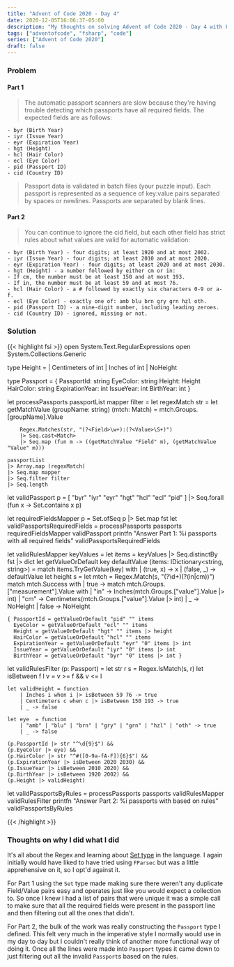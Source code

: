 ```yaml
---
title: "Advent of Code 2020 - Day 4"
date: 2020-12-05T16:06:37-05:00
description: "My thoughts on solving Advent of Code 2020 - Day 4 with F#"
tags: ["adventofcode", "fsharp", "code"]
series: ["Advent of Code 2020"]
draft: false
---
```


### Problem
#### Part 1
>The automatic passport scanners are slow because they're having trouble detecting which passports have all required fields. The expected fields are as follows:

    - byr (Birth Year)
    - iyr (Issue Year)
    - eyr (Expiration Year)
    - hgt (Height)
    - hcl (Hair Color)
    - ecl (Eye Color)
    - pid (Passport ID)
    - cid (Country ID)

>Passport data is validated in batch files (your puzzle input). Each passport is represented as a sequence of key:value pairs separated by spaces or newlines. Passports are separated by blank lines.
#### Part 2
> You can continue to ignore the cid field, but each other field has strict rules about what values are valid for automatic validation:

    - byr (Birth Year) - four digits; at least 1920 and at most 2002.
    - iyr (Issue Year) - four digits; at least 2010 and at most 2020.
    - eyr (Expiration Year) - four digits; at least 2020 and at most 2030.
    - hgt (Height) - a number followed by either cm or in:
    - If cm, the number must be at least 150 and at most 193.
    - If in, the number must be at least 59 and at most 76.
    - hcl (Hair Color) - a # followed by exactly six characters 0-9 or a-f.
    - ecl (Eye Color) - exactly one of: amb blu brn gry grn hzl oth.
    - pid (Passport ID) - a nine-digit number, including leading zeroes.
    - cid (Country ID) - ignored, missing or not.

### Solution
{{< highlight fsi >}}
open System.Text.RegularExpressions
open System.Collections.Generic

type Height =
    | Centimeters of int
    | Inches of int
    | NoHeight

type Passport =
    { PassportId: string
      EyeColor: string
      Height: Height
      HairColor: string
      ExpirationYear: int
      IssueYear: int
      BirthYear: int }

let processPassports passportList mapper filter =
    let regexMatch str =
        let getMatchValue (groupName: string) (mtch: Match) = mtch.Groups.[groupName].Value
        
        Regex.Matches(str, "(?<Field>\w+):(?<Value>\S+)")
        |> Seq.cast<Match>
        |> Seq.map (fun m -> ((getMatchValue "Field" m), (getMatchValue "Value" m)))

    passportList
    |> Array.map (regexMatch)
    |> Seq.map mapper
    |> Seq.filter filter
    |> Seq.length

let validPassport p =
    [ "byr"
      "iyr"
      "eyr"
      "hgt"
      "hcl"
      "ecl"
      "pid" ]
    |> Seq.forall (fun x -> Set.contains x p)

let requiredFieldsMapper p = Set.ofSeq p |> Set.map fst
let validPassportsRequiredFields = processPassports passports requiredFieldsMapper validPassport
printfn "Answer Part 1: %i passports with all required fields" validPassportsRequiredFields

let validRulesMapper keyValues =
    let items = keyValues |> Seq.distinctBy fst |> dict
    let getValueOrDefault key defaultValue (items: IDictionary<string, string>) =
        match items.TryGetValue(key) with
        | (true, x) -> x
        | (false, _) -> defaultValue
    let height s =
        let mtch = Regex.Match(s, "(?<value>\d+)(?<measurement>(in|cm))")
        match mtch.Success with
        | true ->
            match mtch.Groups.["measurement"].Value with
            | "in" -> Inches(mtch.Groups.["value"].Value |> int)
            | "cm" -> Centimeters(mtch.Groups.["value"].Value |> int)
            | _ -> NoHeight
        | false -> NoHeight

    { PassportId = getValueOrDefault "pid" "" items
      EyeColor = getValueOrDefault "ecl" "" items
      Height = getValueOrDefault "hgt" "" items |> height
      HairColor = getValueOrDefault "hcl" "" items
      ExpirationYear = getValueOrDefault "eyr" "0" items |> int
      IssueYear = getValueOrDefault "iyr" "0" items |> int
      BirthYear = getValueOrDefault "byr" "0" items |> int }

let validRulesFilter (p: Passport) = 
    let str r s = Regex.IsMatch(s, r)
    let isBetween f l v =
        v >= f && v <= l

    let validHeight = function
        | Inches i when i |> isBetween 59 76 -> true
        | Centimeters c when c |> isBetween 150 193 -> true
        | _ -> false
        
    let eye  = function
        | "amb" | "blu" | "brn" | "gry" | "grn" | "hzl" | "oth" -> true
        | _ -> false

    (p.PassportId |> str "^\d{9}$") &&
    (p.EyeColor |> eye) &&
    (p.HairColor |> str "^#([0-9a-fA-F]){6}$") &&
    (p.ExpirationYear |> isBetween 2020 2030) &&
    (p.IssueYear |> isBetween 2010 2020) &&
    (p.BirthYear |> isBetween 1920 2002) &&
    (p.Height |> validHeight)

let validPassportsByRules = processPassports passports validRulesMapper validRulesFilter
printfn "Answer Part 2: %i passports with based on rules" validPassportsByRules

{{< /highlight >}}

### Thoughts on why I did what I did
It's all about the Regex and learning about [Set type](https://fsharp.github.io/fsharp-core-docs/reference/fsharp-collections-fsharpset-1.html) in the language. I again initially would have liked to have tried using `FParsec` but was a little apprehensive on it, so I opt'd against it.

For Part 1 using the `Set` type made making sure there weren't any duplicate Field/Value pairs easy and operates just like you would expect a collection to. So once I knew I had a list of pairs that were unique it was a simple call to make sure that all the required fields were present in the passport line and then filtering out all the ones that didn't. 

For Part 2, the bulk of the work was really constructing the `Passport`  type I defined. This felt very much in the imperative style I normally would use in my day to day but I couldn't really think of another more functional way of doing it. Once all the lines were made into `Passport`  types it came down to just filtering out all the invalid `Passport`s based on the rules. 